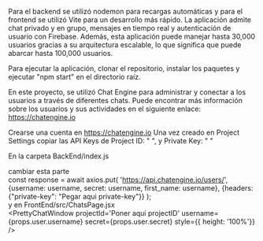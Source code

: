 Para el backend se utilizó nodemon para recargas automáticas y para el frontend se utilizó Vite para un desarrollo más rápido. La aplicación admite chat privado y en grupo, mensajes en tiempo real y autenticación de usuario con Firebase. Además, esta aplicación puede manejar hasta 30,000 usuarios gracias a su arquitectura escalable, lo que significa que puede abarcar hasta 100,000 usuarios.

Para ejecutar la aplicación, clonar el repositorio, instalar los paquetes y ejecutar "npm start" en el directorio raíz. 

En este proyecto, se utilizó Chat Engine para administrar y conectar a los usuarios a través de diferentes chats. Puede encontrar más información sobre los usuarios y sus actividades en el siguiente enlace: https://chatengine.io

Crearse una cuenta en https://chatengine.io 
Una vez creado en Project Settings copiar las API Keys de Project ID: " ",  y Private Key: " "

En la carpeta BackEnd/index.js  

cambiar esta parte   
        const response = await axios.put(
           'https://api.chatengine.io/users/',
           {username: username, secret: username, first_name: username},
          {headers: {"private-key": "Pegar aqui private-key"}}
         );         
y en FrontEnd/src/ChatsPage.jsx         
        <PrettyChatWindow
          projectId='Poner aqui projectID'
          username={props.user.username}
          secret={props.user.secret}
          style={{ height: '100%'}}
          />
